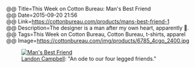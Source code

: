 @@ Title=This Week on Cotton Bureau: Man's Best Friend  
@@ Date=2015-09-20 21:56  
@@ Link=https://cottonbureau.com/products/mans-best-friend-1  
@@ Description=The designer is a man after my own heart, apparently 🐺.  
@@ Tags=This Week on Cotton Bureau, Cotton Bureau, t-shirts, apparel  
@@ Image=https://cottonbureau.com/img/products/6785_4cgo_2400.jpg  

<figure>
	<a class="nohover" href="https://cottonbureau.com/products/mans-best-friend-1">
		<img src="https://cottonbureau.com/img/products/6785_4cgo_2400.jpg" alt="Man's Best Friend">
	</a>
	<figcaption><a href="http://twitter.com/Landonsoup">Landon Campbell</a>: "An ode to our four legged friends."</figcaption>
</figure>